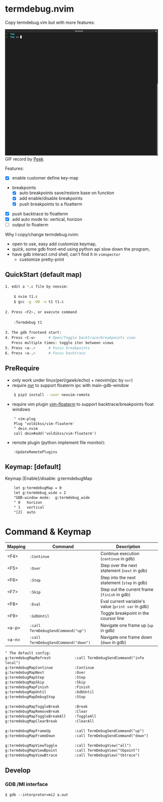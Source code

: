 termdebug.nvim
==============
Copy termdebug.vim but with more features:

[![screen](./screen.gif)](#features)
GIF record by [Peek](https://github.com/phw/peek)

Features:
- [x] enable customer define key-map
- breakpoints
  - [x] auto breakpoints save/restore base on function
  - [x] add enable/disable breakpoints
  - [x] push breakpoints to a floatterm
- [x] push backtrace to floatterm
- [x] add auto mode to: vertical, horizon
- [ ] output to floaterm

Why I copy/change termdebug.nvim:
- open to use, easy add customize keymap,
- quick, some gdb front-end using python api slow down the program,
- have gdb interact cmd shell, can't find it in `vimspector`
  - customize pretty-print

## QuickStart (default map)
```sh
1. edit a *.c file by neovim:

	$ nvim t1.c
	$ gcc -g -O0 -o t1 t1.c

2. Press <F2>, or execute command

	:Termdebug t1

3. The gdb frontend start:
4. Press <C-u>		# Open/Toggle backtrace/breakpoints view
   Press multiple times: toggle iter between views
5. Press <a-.>		# Focus breakpoints
6. Press <a-,>		# Focus backtrace
```

## PreRequire

- only work under linux(perl/gawk/echo) + neovim(ipc by `nvr`)
- require [nvr](https://github.com/mhinz/neovim-remote) to support floaterm ipc with main-gdb-window
```sh
	$ pip3 install --user neovim-remote
```
- require vim plugin [vim-floaterm](https://github.com/voldikss/vim-floaterm) to support backtrace/breakpoints float windows
```vim
	" vim-plug
	Plug 'voldikss/vim-floaterm'
	" dein.nvim
	call dein#add('voldikss/vim-floaterm')
```
- remote plugin (python implement file monitor):
```vim
	:UpdateRemotePlugins
```
## Keymap: [default]

Keymap [Enable]/disable:  g:termdebugMap
```vim
	let g:termdebugMap = 0
	let g:termdebug_wide = 2
	"GDB-window mode:  g:termdebug_wide
	" 0   horizon
	" 1   vertical
	"[2]  auto
```

# Command & Keymap

| Mapping          | Command                              | Description                                                          |
|------------------|--------------------------------------|----------------------------------------------------------------------|
| &lt;F4&gt;       | `:Continue`                          | Continue execution (`continue` in gdb)                               |
| &lt;F5&gt;       | `:Over`                              | Step over the next statement (`next` in gdb)                         |
| &lt;F6&gt;       | `:Step`                              | Step into the next statement (`step` in gdb)                         |
| &lt;F7&gt;       | `:Skip`                              | Step out the current frame (`finish` in gdb)                         |
| &lt;F8&gt;       | `:Eval`                              | Eval current variable's value (`print var` in gdb)                   |
| &lt;F9&gt;       | `:GdbUntil`                          | Toggle breakpoint in the coursor line                                |
| &lt;a-p&gt;      | `:call TermDebugSendCommand("up")`   | Navigate one frame up (`up` in gdb)                                  |
| &lt;a-n&gt;      | `:call TermDebugSendCommand("down")` | Navigate one frame down (`down` in gdb)                              |

```vim
" The default config:
g:termdebugMapRefresh           :call TermDebugSendCommand("info local")
g:termdebugMapContinue          :Continue
g:termdebugMapNext              :Over
g:termdebugMapStep              :Step
g:termdebugMapSkip              :Skip
g:termdebugMapFinish            :Finish
g:termdebugMapUntil             :GdbUntil
g:termdebugMapDebugStop         :Stop

g:termdebugMapToggleBreak       :Break
g:termdebugMapRemoveBreak       :Clear
g:termdebugMapToggleBreakAll    :ToggleAll
g:termdebugMapClearBreak        :ClearAll

g:termdebugMapFrameUp           :call TermDebugSendCommand("up")
g:termdebugMapFrameDown         :call TermDebugSendCommand("down")

g:termdebugMapViewToggle        :call TermDebugView("all")
g:termdebugMapViewBpoint        :call TermDebugView("tbpoint")
g:termdebugMapViewBtrace        :call TermDebugView("tbtrace")
```

## Develop

### GDB /MI interface

	$ gdb --interpreter=mi2 a.out

